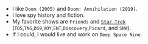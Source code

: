 * I like `Doom (2005)` and `Doom: Annihilation (2019)`.
* I love spy history and fiction.
* My favorite shows are `Friends` and [`Star Trek`](../../../favorite-star-trek-quotes) (`TOS`,`TNG`,`DS9`,`VOY`,`ENT`,`Discovery`,`Picard`, and `SNW`).
* If I could, I would live and work on `Deep Space Nine`.
